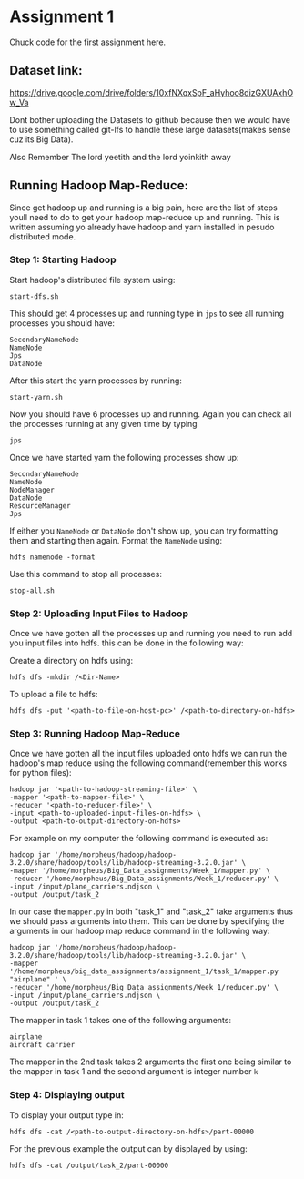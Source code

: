 # Assignment 1
Chuck code for the first assignment here. 

## Dataset link:
https://drive.google.com/drive/folders/10xfNXqxSpF_aHyhoo8dizGXUAxhOw_Va

Dont bother uploading the Datasets to github because then we would have to use something called git-lfs to handle these large datasets(makes sense cuz its Big Data).

Also Remember 
The lord yeetith and the lord yoinkith away

## Running Hadoop Map-Reduce:
Since get hadoop up and running is a big pain, here are the list of steps youll need to do to get your hadoop map-reduce up and running. 
This is written assuming yo already have hadoop and yarn installed in pesudo distributed mode.

### Step 1: Starting Hadoop
Start hadoop's distributed file system using:
```
start-dfs.sh
```

This should get 4 processes up and running type in ```jps``` to see all running processes you should have:
```
SecondaryNameNode
NameNode
Jps
DataNode
```
After this start the yarn processes by running: 
```
start-yarn.sh
```
Now you should have 6 processes up and running. 
Again you can check all the processes running at any given time by typing
```
jps
```
Once we have started yarn the following processes show up:
```
SecondaryNameNode
NameNode
NodeManager
DataNode
ResourceManager
Jps
```

If either you ```NameNode``` or ```DataNode``` don't show up, you can try formatting them and starting then again. 
Format the ```NameNode``` using:
```
hdfs namenode -format
```
Use this command to stop all processes:
```
stop-all.sh
```

### Step 2: Uploading Input Files to Hadoop
Once we have gotten all the processes up and running you need to run add you input files into hdfs. this can be done in the following way:

Create a directory on hdfs using:
```
hdfs dfs -mkdir /<Dir-Name>
```

To upload a file to hdfs:
```
hdfs dfs -put '<path-to-file-on-host-pc>' /<path-to-directory-on-hdfs>
```

### Step 3: Running Hadoop Map-Reduce

Once we have gotten all the input files uploaded onto hdfs we can run the hadoop's map reduce using the following command(remember this works for python files):
```
hadoop jar '<path-to-hadoop-streaming-file>' \
-mapper '<path-to-mapper-file>' \
-reducer '<path-to-reducer-file>' \
-input <path-to-uploaded-input-files-on-hdfs> \
-output <path-to-output-directory-on-hdfs>
```

For example on my computer the following command is executed as:
```
hadoop jar '/home/morpheus/hadoop/hadoop-3.2.0/share/hadoop/tools/lib/hadoop-streaming-3.2.0.jar' \
-mapper '/home/morpheus/Big_Data_assignments/Week_1/mapper.py' \ 
-reducer '/home/morpheus/Big_Data_assignments/Week_1/reducer.py' \ 
-input /input/plane_carriers.ndjson \
-output /output/task_2
```
In our case the ```mapper.py``` in both "task_1" and "task_2" take arguments thus we should pass arguments into them.
This can be done by specifying the arguments in our hadoop map reduce command in the following way:
```
hadoop jar '/home/morpheus/hadoop/hadoop-3.2.0/share/hadoop/tools/lib/hadoop-streaming-3.2.0.jar' \
-mapper '/home/morpheus/big_data_assignments/assignment_1/task_1/mapper.py "airplane" ' \ 
-reducer '/home/morpheus/Big_Data_assignments/Week_1/reducer.py' \ 
-input /input/plane_carriers.ndjson \
-output /output/task_2
```
The mapper in task 1 takes one of the following arguments:
```
airplane
aircraft carrier
```

The mapper in the 2nd task takes 2 arguments the first one being similar to the mapper in task 1 and the second argument is integer number ```k```

### Step 4: Displaying output

To display your output type in:
```
hdfs dfs -cat /<path-to-output-directory-on-hdfs>/part-00000
```
For the previous example the output can by displayed by using:
```
hdfs dfs -cat /output/task_2/part-00000
```
